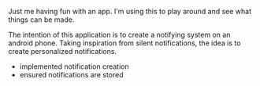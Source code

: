 Just me having fun with an app. I'm using this to play around and see what things can be made.

The intention of this application is to create a notifying system on an android phone.
Taking inspiration from silent notifications, the idea is to create personalized notifications.



- implemented notification creation
- ensured notifications are stored
